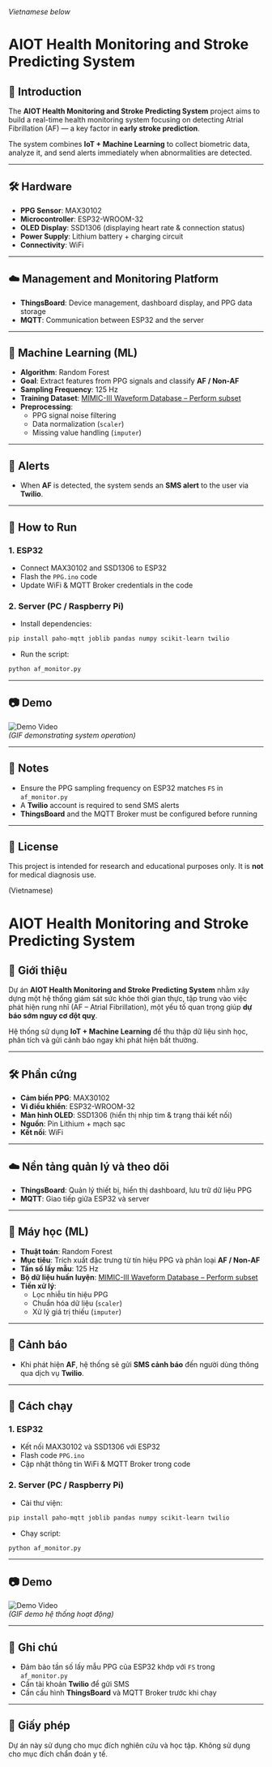 *Vietnamese below*
# AIOT Health Monitoring and Stroke Predicting System

## 📌 Introduction
The **AIOT Health Monitoring and Stroke Predicting System** project aims to build a real-time health monitoring system focusing on detecting Atrial Fibrillation (AF) — a key factor in **early stroke prediction**.

The system combines **IoT + Machine Learning** to collect biometric data, analyze it, and send alerts immediately when abnormalities are detected.

---

## 🛠️ Hardware
- **PPG Sensor**: MAX30102  
- **Microcontroller**: ESP32-WROOM-32  
- **OLED Display**: SSD1306 (displaying heart rate & connection status)  
- **Power Supply**: Lithium battery + charging circuit  
- **Connectivity**: WiFi

---

## ☁️ Management and Monitoring Platform
- **ThingsBoard**: Device management, dashboard display, and PPG data storage
- **MQTT**: Communication between ESP32 and the server

---

## 🤖 Machine Learning (ML)
- **Algorithm**: Random Forest  
- **Goal**: Extract features from PPG signals and classify **AF / Non-AF**
- **Sampling Frequency**: 125 Hz
- **Training Dataset**: [MIMIC-III Waveform Database – Perform subset](https://physionet.org/)  
- **Preprocessing**:
  - PPG signal noise filtering
  - Data normalization (`scaler`)
  - Missing value handling (`imputer`)

---

## 📡 Alerts
- When **AF** is detected, the system sends an **SMS alert** to the user via **Twilio**.

---

## 🚀 How to Run
### 1. ESP32
- Connect MAX30102 and SSD1306 to ESP32
- Flash the `PPG.ino` code
- Update WiFi & MQTT Broker credentials in the code

### 2. Server (PC / Raspberry Pi)
- Install dependencies:
```bash
pip install paho-mqtt joblib pandas numpy scikit-learn twilio
```
- Run the script:
```bash
python af_monitor.py
```

---

## 📷 Demo
![Demo Video](demo.gif)  
*(GIF demonstrating system operation)*

---

## 📌 Notes
- Ensure the PPG sampling frequency on ESP32 matches `FS` in `af_monitor.py`
- A **Twilio** account is required to send SMS alerts
- **ThingsBoard** and the MQTT Broker must be configured before running

---

## 📜 License
This project is intended for research and educational purposes only. It is **not** for medical diagnosis use.

(Vietnamese)
# AIOT Health Monitoring and Stroke Predicting System

## 📌 Giới thiệu
Dự án **AIOT Health Monitoring and Stroke Predicting System** nhằm xây dựng một hệ thống giám sát sức khỏe thời gian thực, tập trung vào việc phát hiện rung nhĩ (AF – Atrial Fibrillation), một yếu tố quan trọng giúp **dự báo sớm nguy cơ đột quỵ**.

Hệ thống sử dụng **IoT + Machine Learning** để thu thập dữ liệu sinh học, phân tích và gửi cảnh báo ngay khi phát hiện bất thường.

---

## 🛠️ Phần cứng
- **Cảm biến PPG**: MAX30102  
- **Vi điều khiển**: ESP32-WROOM-32  
- **Màn hình OLED**: SSD1306 (hiển thị nhịp tim & trạng thái kết nối)  
- **Nguồn**: Pin Lithium + mạch sạc  
- **Kết nối**: WiFi

---

## ☁️ Nền tảng quản lý và theo dõi
- **ThingsBoard**: Quản lý thiết bị, hiển thị dashboard, lưu trữ dữ liệu PPG
- **MQTT**: Giao tiếp giữa ESP32 và server

---

## 🤖 Máy học (ML)
- **Thuật toán**: Random Forest  
- **Mục tiêu**: Trích xuất đặc trưng từ tín hiệu PPG và phân loại **AF / Non-AF**
- **Tần số lấy mẫu**: 125 Hz
- **Bộ dữ liệu huấn luyện**: [MIMIC-III Waveform Database – Perform subset](https://physionet.org/)  
- **Tiền xử lý**:
  - Lọc nhiễu tín hiệu PPG
  - Chuẩn hóa dữ liệu (`scaler`)
  - Xử lý giá trị thiếu (`imputer`)

---

## 📡 Cảnh báo
- Khi phát hiện **AF**, hệ thống sẽ gửi **SMS cảnh báo** đến người dùng thông qua dịch vụ **Twilio**.

---

## 🚀 Cách chạy
### 1. ESP32
- Kết nối MAX30102 và SSD1306 với ESP32
- Flash code `PPG.ino`
- Cập nhật thông tin WiFi & MQTT Broker trong code

### 2. Server (PC / Raspberry Pi)
- Cài thư viện:
```bash
pip install paho-mqtt joblib pandas numpy scikit-learn twilio
```
- Chạy script:
```bash
python af_monitor.py
```

---

## 📷 Demo
![Demo Video](demo.gif)  
*(GIF demo hệ thống hoạt động)*

---

## 📌 Ghi chú
- Đảm bảo tần số lấy mẫu PPG của ESP32 khớp với `FS` trong `af_monitor.py`
- Cần tài khoản **Twilio** để gửi SMS
- Cần cấu hình **ThingsBoard** và MQTT Broker trước khi chạy

---

## 📜 Giấy phép
Dự án này sử dụng cho mục đích nghiên cứu và học tập. Không sử dụng cho mục đích chẩn đoán y tế.
